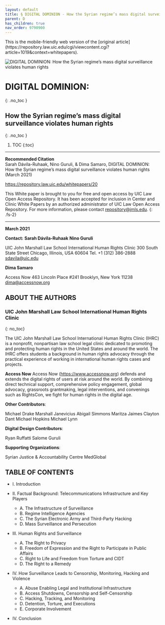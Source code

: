 ```yaml
---
layout: default
title: § DIGITAL DOMINION - How the Syrian regime’s mass digital surveillance violates human rights 
parent: D 
has_children: true
nav_order: 9790900 
---
```

<style>
.dont-break-out {
  /* These are technically the same, but use both */
  overflow-wrap: break-word;
  word-wrap: break-word;

  -ms-word-break: break-all;
  /* This is the dangerous one in WebKit, as it breaks things wherever */
  word-break: break-all;
  /* Instead use this non-standard one: */
  word-break: break-word;
}
</style>

<div class="dont-break-out" markdown="1">
This is the mobile-friendly web version of the [original article](https://repository.law.uic.edu/cgi/viewcontent.cgi?article=1019&context=whitepapers).

![DIGITAL DOMINION: How the Syrian regime’s mass digital surveillance violates human rights](https://statics.bsafes.com/images/papers/digital-dominion-how-the-syrian-regimes-mass-digital-surveillance-violates-human-rights.png)

# DIGITAL DOMINION: 
{: .no_toc } 
## How the Syrian regime’s mass digital surveillance violates human rights
{: .no_toc }


1. TOC
{:toc}

***

**Recommended Citation**  
Sarah Dávila-Ruhaak, Nino Guruli, & Dima Samaro, DIGITAL DOMINION: How the Syrian regime’s mass digital surveillance violates human rights (March 2021)

https://repository.law.uic.edu/whitepapers/20

This White paper is brought to you for free and open access by UIC Law Open Access Repository. It has been accepted for inclusion in Center and Clinic White Papers by an authorized administrator of UIC Law Open Access Repository. For more information, please contact repository@jmls.edu. 
{: .fs-2} 

***

**March 2021**

**Contact:**
**Sarah Dávila-Ruhaak** 
**Nino Guruli**

UIC John Marshall Law School 
International Human Rights Clinic 
300 South State Street 
Chicago, Illinois, USA 60604 
Tel. +1 (312) 386-2888 
sdavila@uic.edu

**Dima Samaro**

Access Now 
463 Lincoln Place #241 
Brooklyn, New York 11238 
dima@accessnow.org

## ABOUT THE AUTHORS

### UIC John Marshall Law School International Human Rights Clinic
{: no_toc}

The UIC John Marshall Law School International Human Rights Clinic (IHRC) is a nonprofit, nonpartisan law school legal clinic dedicated to promoting and protecting human rights in the United States and around the world. The IHRC offers students a background in human rights advocacy through the practical experience of working in international human rights cases and projects.

**Access Now** 
Access Now (https://www.accessnow.org) defends and extends the digital rights of users at risk around the world. By combining direct technical support, comprehensive policy engagement, global advocacy, grassroots grantmaking, legal interventions, and convenings such as RightsCon, we fight for human rights in the digital age.

**Other Contributors**: 

Michael Drake
Marshall Janevicius
Abigail Simmons
Maritza Jaimes
Clayton Dant
Michael Hopkins
Michael Lynn 

**Digital Design Contributors**: 

Ryan Ruffatti
Salome Guruli 

**Supporting Organizations**:

Syrian Justice & Accountability Centre MedGlobal 

## TABLE OF CONTENTS

- I. Introduction

- II. Factual Background: Telecommunications Infrastructure and Key Players

     - A. The Infrastructure of Surveillance
     - B. Regime Intelligence Agencies
     - C. The Syrian Electronic Army and Third-Party Hacking
     - D. Mass Surveillance and Persecution

- III. Human Rights and Surveillance

     - A. The Right to Privacy
     - B. Freedom of Expression and the Right to Participate in Public Affairs
     - C. Right to Life and Freedom from Torture and CIDT
     - D. The Right to a Remedy
     
- IV. How Surveillance Leads to Censorship, Monitoring, Hacking and Violence

     - A. Abuse Enabling Legal and Institutional Infrastructure
     - B. Access Shutdowns, Censorship and Self-Censorship
     - C. Hacking, Tracking, and Monitoring
     - D. Detention, Torture, and Executions
     - E. Corporate Involvement

- IV. Conclusion

</div>
